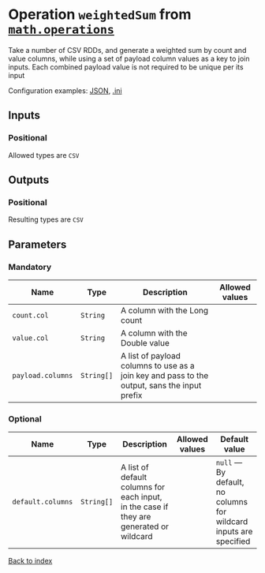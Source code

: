 
# Operation `weightedSum` from [`math.operations`](../package/math.operations.md)

Take a number of CSV RDDs, and generate a weighted sum by count and value columns, while using a set of payload column values as a key to join inputs. Each combined payload value is not required to be unique per its input

Configuration examples: [JSON](../operation/weightedSum/example.json), [.ini](../operation/weightedSum/example.ini)

## Inputs

### Positional

Allowed types are `CSV`



## Outputs

### Positional

Resulting types are `CSV`


## Parameters

### Mandatory

Name | Type | Description | Allowed values
--- | --- | --- | ---
`count.col` | `String` | A column with the Long count | 
`value.col` | `String` | A column with the Double value | 
`payload.columns` | `String[]` | A list of payload columns to use as a join key and pass to the output, sans the input prefix | 

### Optional

Name | Type | Description | Allowed values | Default value
--- | --- | --- | --- | ---
`default.columns` | `String[]` | A list of default columns for each input, in the case if they are generated or wildcard |  | `null` — By default, no columns for wildcard inputs are specified


[Back to index](../index.md)
